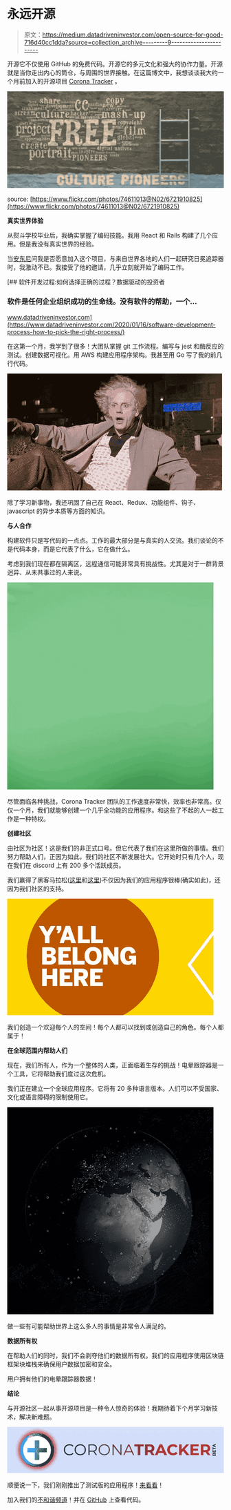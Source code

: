 # 永远开源

> 原文：<https://medium.datadriveninvestor.com/open-source-for-good-716d40cc1dda?source=collection_archive---------9----------------------->

开源它不仅使用 GitHub 的免费代码。开源它的多元文化和强大的协作力量。开源就是当你走出内心的筒仓，与周围的世界接触。在这篇博文中，我想谈谈我大约一个月前加入的开源项目 [Corona Tracker](https://github.com/COVID-19-electronic-health-system/Corona-tracker) 。

![](img/1fe6e17a984f599f004c899745194137.png)

source: [https://www.flickr.com/photos/74611013@N02/6721910825](https://www.flickr.com/photos/74611013@N02/6721910825)

**真实世界体验**

从熨斗学校毕业后，我确实掌握了编码技能。我用 React 和 Rails 构建了几个应用。但是我没有真实世界的经验。

当[安东尼](https://www.linkedin.com/in/anthonyalbertorio/)问我是否愿意加入这个项目，与来自世界各地的人们一起研究日冕追踪器时，我激动不已。我接受了他的邀请，几乎立刻就开始了编码工作。

[](https://www.datadriveninvestor.com/2020/01/16/software-development-process-how-to-pick-the-right-process/) [## 软件开发过程:如何选择正确的过程？数据驱动的投资者

### 软件是任何企业组织成功的生命线。没有软件的帮助，一个…

www.datadriveninvestor.com](https://www.datadriveninvestor.com/2020/01/16/software-development-process-how-to-pick-the-right-process/) 

在这第一个月，我学到了很多！大团队掌握 git 工作流程。编写与 jest 和酶反应的测试。创建数据可视化。用 AWS 构建应用程序架构。我甚至用 Go 写了我的前几行代码。

![](img/598636ce5f4dc0f6fa03e0520a2932e2.png)

除了学习新事物，我还巩固了自己在 React、Redux、功能组件、钩子、javascript 的异步本质等方面的知识。

**与人合作**

构建软件只是写代码的一点点。工作的最大部分是与真实的人交流。我们谈论的不是代码本身，而是它代表了什么，它在做什么。

考虑到我们现在都在隔离区，远程通信可能非常具有挑战性。尤其是对于一群背景迥异、从未共事过的人来说。

![](img/4a420635321e6edee9765ab4eeeefd56.png)

尽管面临各种挑战，Corona Tracker 团队的工作速度非常快，效率也非常高。仅仅一个月，我们就能够创建一个几乎全功能的应用程序。和这些了不起的人一起工作是一种特权。

**创建社区**

由社区为社区！这是我们的非正式口号。但它代表了我们在这里所做的事情。我们努力帮助人们，正因为如此，我们的社区不断发展壮大。它开始时只有几个人，现在我们在 discord 上有 200 多个活跃成员。

我们赢得了黑客马拉松([这里](https://covid-global-hackathon.devpost.com)和[这里](https://codevscovid19.devpost.com))不仅因为我们的应用程序很棒(确实如此)，还因为我们社区的支持。

![](img/2dafdda82613c976bc768abc5ad4e08c.png)

我们创造一个欢迎每个人的空间！每个人都可以找到或创造自己的角色。每个人都属于！

**在全球范围内帮助人们**

现在，我们所有人，作为一个整体的人类，正面临着生存的挑战！电晕跟踪器是一个工具，它将帮助我们度过这次危机。

我们正在建立一个全球应用程序。它将有 20 多种语言版本。人们可以不受国家、文化或语言障碍的限制使用它。

![](img/abdd355989bd34cf751d0eb3075bc311.png)

做一些有可能帮助世界上这么多人的事情是非常令人满足的。

**数据所有权**

在帮助人们的同时，我们不会剥夺他们的数据所有权。我们的应用程序使用区块链框架块堆栈来确保用户数据加密和安全。

用户拥有他们的电晕跟踪器数据！

**结论**

与开源社区一起从事开源项目是一种令人惊奇的体验！我期待着下个月学习新技术，解决新难题。

![](img/b223edcc2b833ce97f87161cd7029dea.png)

顺便说一下，我们刚刚推出了测试版的应用程序！[来看看](https://coronatrackerbeta.com)！

加入我们的[不和谐频道](https://discord.gg/6SsUyk)！并在 [GitHub](https://github.com/COVID-19-electronic-health-system/Corona-tracker) 上查看代码。